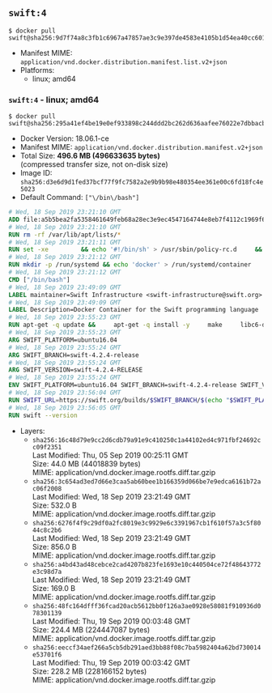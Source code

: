## `swift:4`

```console
$ docker pull swift@sha256:9d7f74a8c3fb1c6967a47857ae3c9e397de4583e4105b1d54ea40cc601f0edfd
```

-	Manifest MIME: `application/vnd.docker.distribution.manifest.list.v2+json`
-	Platforms:
	-	linux; amd64

### `swift:4` - linux; amd64

```console
$ docker pull swift@sha256:295a41ef4be19e0ef933898c244ddd2bc262d636aafee76022e7dbbacbb4b3e6
```

-	Docker Version: 18.06.1-ce
-	Manifest MIME: `application/vnd.docker.distribution.manifest.v2+json`
-	Total Size: **496.6 MB (496633635 bytes)**  
	(compressed transfer size, not on-disk size)
-	Image ID: `sha256:d3e6d9d1fed37bcf77f9fc7582a2e9b9b98e480354ee361e00c6fd18fc4e5023`
-	Default Command: `["\/bin\/bash"]`

```dockerfile
# Wed, 18 Sep 2019 23:21:10 GMT
ADD file:a5b5bea2fa5358461649feb68a28ec3e9ec4547164744e8eb7f4112c1969f64f in / 
# Wed, 18 Sep 2019 23:21:10 GMT
RUN rm -rf /var/lib/apt/lists/*
# Wed, 18 Sep 2019 23:21:11 GMT
RUN set -xe 		&& echo '#!/bin/sh' > /usr/sbin/policy-rc.d 	&& echo 'exit 101' >> /usr/sbin/policy-rc.d 	&& chmod +x /usr/sbin/policy-rc.d 		&& dpkg-divert --local --rename --add /sbin/initctl 	&& cp -a /usr/sbin/policy-rc.d /sbin/initctl 	&& sed -i 's/^exit.*/exit 0/' /sbin/initctl 		&& echo 'force-unsafe-io' > /etc/dpkg/dpkg.cfg.d/docker-apt-speedup 		&& echo 'DPkg::Post-Invoke { "rm -f /var/cache/apt/archives/*.deb /var/cache/apt/archives/partial/*.deb /var/cache/apt/*.bin || true"; };' > /etc/apt/apt.conf.d/docker-clean 	&& echo 'APT::Update::Post-Invoke { "rm -f /var/cache/apt/archives/*.deb /var/cache/apt/archives/partial/*.deb /var/cache/apt/*.bin || true"; };' >> /etc/apt/apt.conf.d/docker-clean 	&& echo 'Dir::Cache::pkgcache ""; Dir::Cache::srcpkgcache "";' >> /etc/apt/apt.conf.d/docker-clean 		&& echo 'Acquire::Languages "none";' > /etc/apt/apt.conf.d/docker-no-languages 		&& echo 'Acquire::GzipIndexes "true"; Acquire::CompressionTypes::Order:: "gz";' > /etc/apt/apt.conf.d/docker-gzip-indexes 		&& echo 'Apt::AutoRemove::SuggestsImportant "false";' > /etc/apt/apt.conf.d/docker-autoremove-suggests
# Wed, 18 Sep 2019 23:21:12 GMT
RUN mkdir -p /run/systemd && echo 'docker' > /run/systemd/container
# Wed, 18 Sep 2019 23:21:12 GMT
CMD ["/bin/bash"]
# Wed, 18 Sep 2019 23:49:09 GMT
LABEL maintainer=Swift Infrastructure <swift-infrastructure@swift.org>
# Wed, 18 Sep 2019 23:49:09 GMT
LABEL Description=Docker Container for the Swift programming language
# Wed, 18 Sep 2019 23:55:23 GMT
RUN apt-get -q update &&     apt-get -q install -y     make     libc6-dev     clang-3.8     curl     libedit-dev     libpython2.7     libicu-dev     libssl-dev     libxml2     tzdata     git     libcurl4-openssl-dev     pkg-config     && update-alternatives --quiet --install /usr/bin/clang clang /usr/bin/clang-3.8 100     && update-alternatives --quiet --install /usr/bin/clang++ clang++ /usr/bin/clang++-3.8 100     && rm -r /var/lib/apt/lists/*
# Wed, 18 Sep 2019 23:55:23 GMT
ARG SWIFT_PLATFORM=ubuntu16.04
# Wed, 18 Sep 2019 23:55:24 GMT
ARG SWIFT_BRANCH=swift-4.2.4-release
# Wed, 18 Sep 2019 23:55:24 GMT
ARG SWIFT_VERSION=swift-4.2.4-RELEASE
# Wed, 18 Sep 2019 23:55:24 GMT
ENV SWIFT_PLATFORM=ubuntu16.04 SWIFT_BRANCH=swift-4.2.4-release SWIFT_VERSION=swift-4.2.4-RELEASE
# Wed, 18 Sep 2019 23:56:04 GMT
RUN SWIFT_URL=https://swift.org/builds/$SWIFT_BRANCH/$(echo "$SWIFT_PLATFORM" | tr -d .)/$SWIFT_VERSION/$SWIFT_VERSION-$SWIFT_PLATFORM.tar.gz     && curl -fSsL $SWIFT_URL -o swift.tar.gz     && curl -fSsL $SWIFT_URL.sig -o swift.tar.gz.sig     && export GNUPGHOME="$(mktemp -d)"     && set -e;         for key in           8513444E2DA36B7C1659AF4D7638F1FB2B2B08C4           A3BAFD3556A59079C06894BD63BC1CFE91D306C6           5E4DF843FB065D7F7E24FBA2EF5430F071E1B235         ; do           gpg --quiet --keyserver ha.pool.sks-keyservers.net --recv-keys "$key";         done     && gpg --batch --verify --quiet swift.tar.gz.sig swift.tar.gz     && tar -xzf swift.tar.gz --directory / --strip-components=1     && rm -r "$GNUPGHOME" swift.tar.gz.sig swift.tar.gz     && chmod -R o+r /usr/lib/swift
# Wed, 18 Sep 2019 23:56:05 GMT
RUN swift --version
```

-	Layers:
	-	`sha256:16c48d79e9cc2d6cdb79a91e9c410250c1a44102ed4c971fbf24692cc09f2351`  
		Last Modified: Thu, 05 Sep 2019 00:25:11 GMT  
		Size: 44.0 MB (44018839 bytes)  
		MIME: application/vnd.docker.image.rootfs.diff.tar.gzip
	-	`sha256:3c654ad3ed7d66e3caa5ab60bee1b166359d066be7e9edca6161b72ac06f2008`  
		Last Modified: Wed, 18 Sep 2019 23:21:49 GMT  
		Size: 532.0 B  
		MIME: application/vnd.docker.image.rootfs.diff.tar.gzip
	-	`sha256:6276f4f9c29df0a2fc8019e3c9929e6c3391967cb1f610f57a3c5f8044c8c2b6`  
		Last Modified: Wed, 18 Sep 2019 23:21:49 GMT  
		Size: 856.0 B  
		MIME: application/vnd.docker.image.rootfs.diff.tar.gzip
	-	`sha256:a4bd43ad48cebce2cad4207b823fe1693e10c440504ce72f48643772e3c98d7a`  
		Last Modified: Wed, 18 Sep 2019 23:21:49 GMT  
		Size: 169.0 B  
		MIME: application/vnd.docker.image.rootfs.diff.tar.gzip
	-	`sha256:48fc164dfff36fcad20acb5612bb0f126a3ae0928e58081f910936d078301139`  
		Last Modified: Thu, 19 Sep 2019 00:03:48 GMT  
		Size: 224.4 MB (224447087 bytes)  
		MIME: application/vnd.docker.image.rootfs.diff.tar.gzip
	-	`sha256:eeccf34aef266a5cb5db291aed3bb88f08c7ba5982404a62bd730014e53701f6`  
		Last Modified: Thu, 19 Sep 2019 00:03:42 GMT  
		Size: 228.2 MB (228166152 bytes)  
		MIME: application/vnd.docker.image.rootfs.diff.tar.gzip
